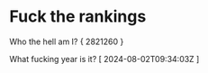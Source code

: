 # Fuck the rankings

Who the hell am I?
{ 2821260 }

What fucking year is it?
[ 2024-08-02T09:34:03Z ]
